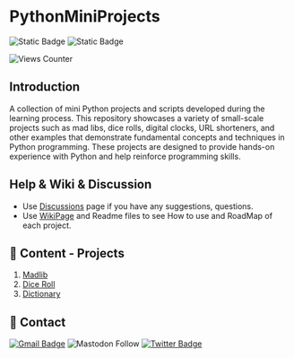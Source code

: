 # PythonMiniProjects

![Static Badge](https://img.shields.io/badge/python-MiniProjects-blue?logo=python)
![Static Badge](https://img.shields.io/badge/IDE-VsCode-blue)

![Views Counter](https://views-counter.vercel.app/badge?pageId=https%3A%2F%2Fgithub%2Ecom%2Fstorlak%2FPythonMiniProjects&leftColor=000000&rightColor=0adb3f&type=total&label=Viewers&style=none)

## Introduction

A collection of mini Python projects and scripts developed during the learning process. This repository showcases a variety of small-scale projects such as mad libs, dice rolls, digital clocks, URL shorteners, and other examples that demonstrate fundamental concepts and techniques in Python programming. These projects are designed to provide hands-on experience with Python and help reinforce programming skills.

## Help & Wiki & Discussion

- Use [Discussions](https://github.com/storlak/PythonMiniProjects/discussions) page if you have any suggestions, questions.
- Use [WikiPage](https://github.com/storlak/PythonMiniProjects/wiki) and Readme files to see How to use and RoadMap of each project.

## 🚀 Content - Projects

1. [Madlib](/001%20-%20MadLib/)
2. [Dice Roll](002%20-%20Dice%20Roll)
3. [Dictionary](/003%20-%20Dictionary)

## 🙇 Contact

[![Gmail Badge](https://img.shields.io/badge/-serdartorlak-c14438?style=flat&logo=Gmail&logoColor=white&link=mailto:serdartorlak@gmail.com)](mailto:serdartorlak@gmail.com)
![Mastodon Follow](https://img.shields.io/mastodon/follow/111266776829036638?style=flat&logo=mastodon&color=blue)
[![Twitter Badge](https://img.shields.io/badge/-@serdartorlak-1ca0f1?style=flat&labelColor=1ca0f1&logo=twitter&logoColor=white&link=https://twitter.com/serdartorlak)](https://twitter.com/serdartorlak)
